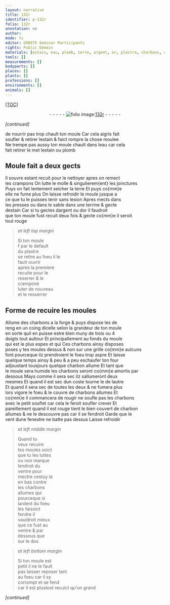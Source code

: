 ```yaml
---
layout: narrative
title: 132r
identifier: p-132r
folio: 132r
annotation: no
author:
mode: tc
editor: GR8975 Seminar Participants
rights: Public Domain
materials: [estain, eau, plomb, terre, argent, or, plastre, charbons, charbon]
tools: []
measurements: []
bodyparts: []
places: []
plants: []
professions: []
environments: []
animals: []
---
```


<p><a href="{{ site.baseurl }}/diplomatic/">[TOC]</a></p><div class="folio" align="center">- - - - - <a href="http://gallica.bnf.fr/ark:/12148/btv1b10500001g/f269.item.r=" target="_blank"><img src="https://cu-mkp.github.io/2017-workshop-edition/assets/photo-icon.png" alt="folio image: " style="display:inline-block; margin-bottom:-3px;"/>132r</a> - - - - - </div>  
 
*[continued]*
  
de nourrir pas trop chault ton moule Car cela aigris fait<br/> soufler & retirer l<span class="m">estain</span> & faict rompre la chose moulee<br/> Ne trempe pas aussy ton moule chault dans l<span class="m">eau</span> car cela<br/> fait retirer <span class="del">le met</span> l<span class="m">estain</span> ou <span class="m">plomb</span>
 
 
  

## Moule fait a deux gects 

 
Il souvre estant recuit pour le nettoyer apres on remect<br/> les crampons On lutte le molle & singulierem{ent} les joinctures<br/> Puys on fait lentement seicher la <span class="m">terre</span> Et puys co{mm}e<br/> elle ne fume plus On laisse refroidir le moule jusque a<br/> ce que tu le puisses tenir sans lesion Apres mects dans<br/> les presses ou dans le sable dans une terrine & gecte<br/> d<span class="m">estain</span> Car si tu gectes d<span class="m">argent</span> ou d<span class="m">or</span> il faudroit<br/> que ton moule fust recuit deux fois & gecte co{mm}e il seroit<br/> tout rouge
 
> *at left top margin*
> 
> 
>   Si ton moule<br/> <span class="del">f</span> par le default<br/> du <span class="m">plastre</span><br/> se retire <span class="add">au foeu</span> il le<br/> fault ouvrir<br/> apres la premiere<br/> recuite pour le<br/> reserrer & le<br/> cramponé <br/> luter de nouveau<br/> et le resserrer
 
 
  

## Forme de recuire les moules

 
 Allume des <span class="m">charbons</span> a la forge & puys dispose les de<br/> reng en un coing dicelle selon la grandeur de ton moule<br/> en sorte quil en puisse estre bien muny de trois ou 4<br/> doigts tout aultour Et principallement au fonds du moule<br/> qui est le plus espes <span class="del">et qui</span> Ces <span class="m">charbons</span> ainsy disposes<br/> poses y tes moules dessus & non sur une grille co{mm}e aulcuns<br/> font pourceque ilz prendroient le foeu trop aspre Et laisse<br/> quelque temps ainsy & peu & a peu eschaufer ton four<br/> adjoustant tousjours quelque <span class="m">charbon</span> allume Et tant que<br/> le moule sera humide les <span class="m">charbons</span> seront co{mm}e amortis par<br/> dessous Mays comme il sera sec ilz sallumeront deux<br/> mesmes Et quand il est sec dun coste tourne le de lautre<br/> Et quand il sera sec de toutes les deux & ne fumera plus<br/> lors vigore le foeu & le couvre de <span class="m">charbons</span> allumes Et<br/> co{mm}e il commancera de rougir ne soufle pas les <span class="m">charbons</span><br/> avec le petit souflet car cela le feroit <span class="del">soufler</span> crever Et<br/> pareillement quand il est rouge tient le bien couvert de <span class="m">charbon</span><br/> allumes & ne le descouvre pas car il se fendroit Garde que le<br/> vent dune fenestre ne batte pas dessus Laisse refroidir
 
> *at left middle margin*
> 
> 
>   Quand tu<br/> veux recuire<br/> tes moules soict<br/> que tu les luttes<br/> ou non marque<br/> lendroit du<br/> ventre pour<br/> mectre cestuy la<br/> en bas contre<br/> les <span class="m">charbons</span><br/> allumes <span class="del">qui</span><br/> pourceque si<br/> lardent du foeu<br/> les faisoict<br/> fendre il<br/> vauldroit mieux<br/> que ce fust au<br/> ventre & par<br/> dessous que<br/> sur le dos 
 
> *at left bottom margin*
> 
> 
>   Si ton moule est<br/> petit il ne le fault<br/> pas laisser <span class="del">reposer</span> tant<br/> au foeu car il sy<br/> corrompt et se fend<br/> car il est plustost recuict qu'un grand
 
*[continued]*
 
